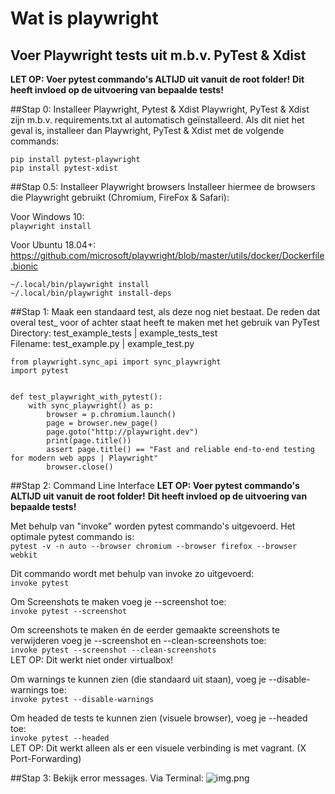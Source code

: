 # Wat is playwright
## Voer Playwright tests uit m.b.v. PyTest & Xdist
**LET OP: Voer pytest commando's ALTIJD uit vanuit de root folder!**
**Dit heeft invloed op de uitvoering van bepaalde tests!**

##Stap 0: Installeer Playwright, Pytest & Xdist
Playwright, PyTest & Xdist zijn m.b.v. requirements.txt al automatisch geïnstalleerd.
Als dit niet het geval is, installeer dan Playwright, PyTest & Xdist met de volgende commands:
```
pip install pytest-playwright
pip install pytest-xdist
```

##Stap 0.5: Installeer Playwright browsers
Installeer hiermee de browsers die Playwright gebruikt (Chromium, FireFox & Safari):

Voor Windows 10:  
`playwright install`

Voor Ubuntu 18.04+:  
https://github.com/microsoft/playwright/blob/master/utils/docker/Dockerfile.bionic
```
~/.local/bin/playwright install
~/.local/bin/playwright install-deps
```

##Stap 1: Maak een standaard test, als deze nog niet bestaat.
De reden dat overal test_ voor of achter staat heeft te maken met het gebruik van PyTest
Directory: test_example_tests | example_tests_test  
Filename: test_example.py | example_test.py
```
from playwright.sync_api import sync_playwright
import pytest


def test_playwright_with_pytest():
    with sync_playwright() as p:
        browser = p.chromium.launch()
        page = browser.new_page()
        page.goto("http://playwright.dev")
        print(page.title())
        assert page.title() == "Fast and reliable end-to-end testing for modern web apps | Playwright"
        browser.close()
```

##Stap 2: Command Line Interface
**LET OP: Voer pytest commando's ALTIJD uit vanuit de root folder!**
**Dit heeft invloed op de uitvoering van bepaalde tests!**

Met behulp van "invoke" worden pytest commando's uitgevoerd. Het optimale pytest commando
is:  
`pytest -v -n auto --browser chromium --browser firefox --browser webkit`

Dit commando wordt met behulp van invoke zo uitgevoerd:  
`invoke pytest`

Om Screenshots te maken voeg je --screenshot toe:  
`invoke pytest --screenshot`

Om screenshots te maken én de eerder gemaakte screenshots te verwijderen voeg je --screenshot en --clean-screenshots toe:  
`invoke pytest --screenshot --clean-screenshots`  
LET OP: Dit werkt niet onder virtualbox!

Om warnings te kunnen zien (die standaard uit staan), voeg je --disable-warnings toe:  
`invoke pytest --disable-warnings`

Om headed de tests te kunnen zien (visuele browser), voeg je --headed toe:  
`invoke pytest --headed`  
LET OP: Dit werkt alleen als er een visuele verbinding is met vagrant. (X Port-Forwarding)

##Stap 3: Bekijk error messages.
Via Terminal:
![img.png](playwright_img.png)